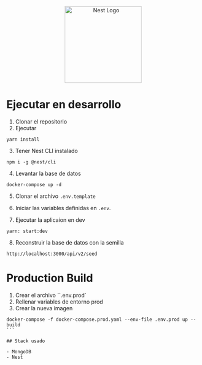 <p align="center">
  <a href="http://nestjs.com/" target="blank"><img src="https://nestjs.com/img/logo-small.svg" width="200" alt="Nest Logo" /></a>
</p>

# Ejecutar en desarrollo

1. Clonar el repositorio
2. Ejecutar

```
yarn install
```

3. Tener Nest CLI instalado

```
npm i -g @nest/cli
```

4. Levantar la base de datos

```
docker-compose up -d
```

5.  Clonar el archivo `.env.template`

6.  Iniciar las variables definidas en `.env`.
7.  Ejecutar la aplicaion en dev

```
yarn: start:dev
```

8. Reconstruir la base de datos con la semilla

```
http://localhost:3000/api/v2/seed
```

# Production Build

1. Crear el archivo ``.env.prod`
2. Rellenar variables de entorno prod
3. Crear la nueva imagen

````
docker-compose -f docker-compose.prod.yaml --env-file .env.prod up --build
```

## Stack usado

- MongoDB
- Nest
````

